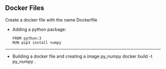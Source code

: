 

##  Docker Files

Create a docker file with the name Dockerfile

- Adding a python package:

      FROM python:3
      RUN pip3 install numpy
----
- Building a docker file and creating a image py_numpy
docker build -t py_numpy .
  

<!--stackedit_data:
eyJoaXN0b3J5IjpbLTM2NzAzNzg3MF19
-->